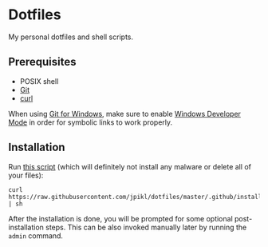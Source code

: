 # Dotfiles

My personal dotfiles and shell scripts.

## Prerequisites

- POSIX shell
- [Git](https://git-scm.com)
- [curl](https://curl.se)

When using [Git for Windows](https://gitforwindows.org), make sure to enable 
[Windows Developer Mode](https://learn.microsoft.com/en-us/windows/apps/get-started/developer-mode-features-and-debugging) 
in order for symbolic links to work properly.

## Installation

Run [this script](.github/install.sh) (which will definitely not install any malware or delete all of your files):

```shell
curl https://raw.githubusercontent.com/jpikl/dotfiles/master/.github/install.sh | sh
```

After the installation is done, you will be prompted for some optional post-installation steps.
This can be also invoked manually later by running the `admin` command.
